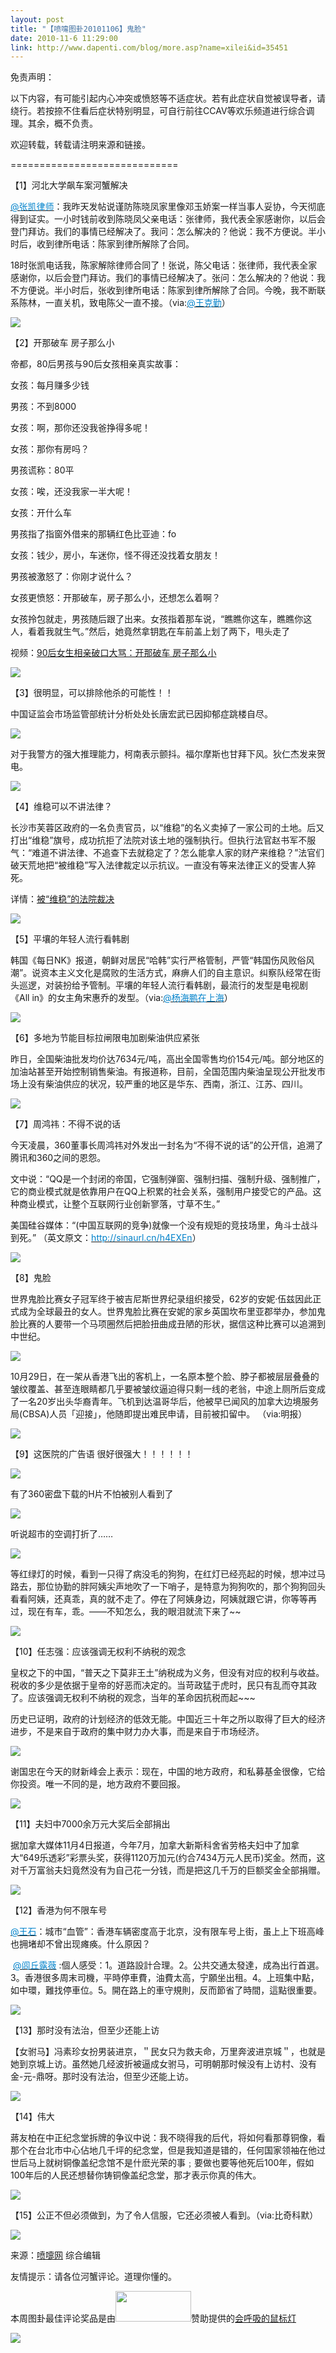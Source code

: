 ```yaml
---
layout: post
title: "【喷嚏图卦20101106】鬼脸"
date: 2010-11-6 11:29:00
link: http://www.dapenti.com/blog/more.asp?name=xilei&id=35451
---
```


<div class="oblog_text" align="left">
<p>免责声明：</p>
<p>以下内容，有可能引起内心冲突或愤怒等不适症状。若有此症状自觉被误导者，请绕行。若按捺不住看后症状特别明显，可自行前往CCAV等欢乐频道进行综合调理。其余，概不负责。<a></a> </p>
<p>欢迎转载，转载请注明来源和链接。</p>
<p>============================= </p>
<p>【1】河北大学飙车案河蟹解决</p>
<p><a href="http://t.sina.com.cn/1282300177"><font color="#0082cb">@张凯律师</font></a>：我昨天发帖说谨防陈晓凤家里像邓玉娇案一样当事人妥协，今天彻底得到证实。一小时钱前收到陈晓凤父亲电话：张律师，我代表全家感谢你，以后会登门拜访。我们的事情已经解决了。我问：怎么解决的？他说：我不方便说。半小时后，收到律所电话：陈家到律所解除了合同。</p>
<p>18时张凯电话我，陈家解除律师合同了！张说，陈父电话：张律师，我代表全家感谢你，以后会登门拜访。我们的事情已经解决了。张问：怎么解决的？他说：我不方便说。半小时后，张收到律所电话：陈家到律所解除了合同。今晚，我不断联系陈林，一直关机，致电陈父一直不接。（via:<a href="http://t.sina.com.cn/1700757973"><font color="#0082cb">@王克勤</font></a>）</p>
<p><img style="BORDER-BOTTOM-COLOR: #000000; BORDER-TOP-COLOR: #000000; BORDER-RIGHT-COLOR: #000000; BORDER-LEFT-COLOR: #000000" border="0" src="http://pic.dapenti.com/2010/11/06/dapenti_ABnGq7gJ_dlzs4.jpg"></p>
<p>【2】开那破车 房子那么小</p>
<p>帝都，80后男孩与90后女孩相亲真实故事：</p>
<p>女孩：每月赚多少钱&#160;&#160; </p>
<p>男孩：不到8000</p>
<p>女孩：啊，那你还没我爸挣得多呢！</p>
<p>女孩：那你有房吗？</p>
<p>男孩谎称：80平</p>
<p>女孩：唉，还没我家一半大呢！</p>
<p>女孩：开什么车</p>
<p>男孩指了指窗外借来的那辆红色比亚迪：fo</p>
<p>女孩：钱少，房小，车迷你，怪不得还没找着女朋友！</p>
<p>男孩被激怒了：你刚才说什么？</p>
<p>女孩更愤怒：开那破车，房子那么小，还想怎么着啊？</p>
<p>女孩拎包就走，男孩随后跟了出来。女孩指着那车说，“瞧瞧你这车，瞧瞧你这人，看着我就生气。”然后，她竟然拿钥匙在车前盖上划了两下，甩头走了</p>
<p>视频：<a href="more.asp?name=xilei&amp;id=35448" target="_blank">90后女生相亲破口大骂：开那破车&#160;房子那么小</a></p>
<p><img style="BORDER-BOTTOM-COLOR: #000000; BORDER-TOP-COLOR: #000000; BORDER-RIGHT-COLOR: #000000; BORDER-LEFT-COLOR: #000000" border="0" src="http://pic.dapenti.com/2010/11/06/dapenti_ABnLe5W3_rAtAF.jpg"></p>
<p>【3】很明显，可以排除他杀的可能性！！ </p>
<p>中国证监会市场监管部统计分析处处长唐宏武已因抑郁症跳楼自尽。</p>
<p><img style="BORDER-BOTTOM-COLOR: #000000; BORDER-TOP-COLOR: #000000; BORDER-RIGHT-COLOR: #000000; BORDER-LEFT-COLOR: #000000" border="0" src="http://pic.dapenti.com/2010/11/06/dapenti_ABoeUTL0_kfAq8.jpg"></p>
<p>对于我警方的强大推理能力，柯南表示颤抖。福尔摩斯也甘拜下风。狄仁杰发来贺电。</p>
<p><img style="BORDER-BOTTOM-COLOR: #000000; BORDER-TOP-COLOR: #000000; BORDER-RIGHT-COLOR: #000000; BORDER-LEFT-COLOR: #000000" border="0" src="http://pic.dapenti.com/2010/11/06/dapenti_ABnMt0iF_SyiZ2.jpg"></p>
<p>【4】维稳可以不讲法律？</p>
<p>长沙市芙蓉区政府的一名负责官员，以“维稳”的名义卖掉了一家公司的土地。后又打出“维稳”旗号，成功抗拒了法院对该土地的强制执行。但执行法官赵书军不服气：“难道不讲法律、不追查下去就稳定了？怎么能拿人家的财产来维稳？”法官们破天荒地把“被维稳”写入法律裁定以示抗议。一直没有等来法律正义的受害人猝死。</p>
<p>详情：<a href="more.asp?name=xilei&amp;id=35443" target="_blank">被“维稳”的法院裁决</a></p>
<p><img style="BORDER-BOTTOM-COLOR: #000000; BORDER-TOP-COLOR: #000000; BORDER-RIGHT-COLOR: #000000; BORDER-LEFT-COLOR: #000000" border="0" src="http://pic.dapenti.com/2010/11/06/dapenti_ABn41S7Q_ForI6.jpg"></p>
<p>【5】平壤的年轻人流行看韩剧</p>
<p>韩国《每日NK》报道，朝鲜对居民“哈韩”实行严格管制，严管“韩国伤风败俗风潮”。说资本主义文化是腐败的生活方式，麻痹人们的自主意识。纠察队经常在街头巡逻，对装扮给予管制。平壤的年轻人流行看韩剧，最流行的发型是电视剧《All in》的女主角宋惠乔的发型。（via:<a href="http://t.sina.com.cn/1035923322"><font color="#0082cb">@杨海鹏在上海</font></a>）</p>
<p><img style="BORDER-BOTTOM-COLOR: #000000; BORDER-TOP-COLOR: #000000; BORDER-RIGHT-COLOR: #000000; BORDER-LEFT-COLOR: #000000" border="0" src="http://pic.dapenti.com/2010/11/06/dapenti_ABnTZba9_fLJZS.jpg"></p>
<p>【6】多地为节能目标拉闸限电加剧柴油供应紧张</p>
<p>昨日，全国柴油批发均价达7634元/吨，高出全国零售均价154元/吨。部分地区的加油站甚至开始控制销售柴油。有报道称，目前，全国范围内柴油呈现公开批发市场上没有柴油供应的状况，较严重的地区是华东、西南，浙江、江苏、四川。</p>
<p><img style="BORDER-BOTTOM-COLOR: #000000; BORDER-TOP-COLOR: #000000; BORDER-RIGHT-COLOR: #000000; BORDER-LEFT-COLOR: #000000" border="0" src="http://pic.dapenti.com/2010/11/06/dapenti_ABo59UvW_1586DQ.jpg"></p>
<p>【7】周鸿祎：不得不说的话</p>
<p>今天凌晨，360董事长周鸿祎对外发出一封名为“不得不说的话”的公开信，追溯了腾讯和360之间的恩怨。</p>
<p>文中说：“QQ是一个封闭的帝国，它强制弹窗、强制扫描、强制升级、强制推广，它的商业模式就是依靠用户在QQ上积累的社会关系，强制用户接受它的产品。这种商业模式，让整个互联网行业创新寥落，寸草不生。”</p>
<p>美国硅谷媒体：“(中国互联网的竞争)就像一个没有规矩的竞技场里，角斗士战斗到死。” （英文原文：<a title="http://www.mercurynews.com/breaking-news/ci_16525849?nclick_check=1" href="http://sinaurl.cn/h4EXEn" target="_blank" mt="url"><font color="#0082cb">http://sinaurl.cn/h4EXEn</font></a>）</p>
<p><img style="BORDER-BOTTOM-COLOR: #000000; BORDER-TOP-COLOR: #000000; BORDER-RIGHT-COLOR: #000000; BORDER-LEFT-COLOR: #000000" border="0" src="http://pic.dapenti.com/2010/11/06/dapenti_ABoGnqaA_wTSOx.jpg"></p>
<p>【8】鬼脸</p>
<p>世界鬼脸比赛女子冠军终于被吉尼斯世界纪录组织接受，62岁的安妮·伍兹因此正式成为全球最丑的女人。世界鬼脸比赛在安妮的家乡英国坎布里亚郡举办，参加鬼脸比赛的人要带一个马项圈然后把脸扭曲成丑陋的形状，据信这种比赛可以追溯到中世纪。</p>
<p><img style="BORDER-BOTTOM-COLOR: #000000; BORDER-TOP-COLOR: #000000; BORDER-RIGHT-COLOR: #000000; BORDER-LEFT-COLOR: #000000" border="0" src="http://pic.dapenti.com/2010/11/06/dapenti_ABo5J6nh_mpZXF.jpg"></p>
<p>10月29日，在一架从香港飞出的客机上，一名原本整个脸、脖子都被层层叠叠的皱纹覆盖、甚至连眼睛都几乎要被皱纹逼迫得只剩一线的老翁，中途上厕所后变成了一名20岁出头华裔青年。飞机到达温哥华后，他被早已闻风的加拿大边境服务局(CBSA)人员「迎接」，他随即提出难民申请，目前被扣留中。 （via:明报）</p>
<p><img style="BORDER-BOTTOM-COLOR: #000000; BORDER-TOP-COLOR: #000000; BORDER-RIGHT-COLOR: #000000; BORDER-LEFT-COLOR: #000000" border="0" src="http://pic.dapenti.com/2010/11/06/dapenti_ABnN5vEO_TDqm4.jpg"></p>
<p>【9】这医院的广告语 很好很强大！！！！！！ </p>
<p><img style="BORDER-BOTTOM-COLOR: #000000; BORDER-TOP-COLOR: #000000; BORDER-RIGHT-COLOR: #000000; BORDER-LEFT-COLOR: #000000" border="0" src="http://pic.dapenti.com/2010/11/06/dapenti_ABolgj9B_i1D66.jpg"></p>
<p>有了360密盘下载的H片不怕被别人看到了</p>
<p><img style="BORDER-BOTTOM-COLOR: #000000; BORDER-TOP-COLOR: #000000; BORDER-RIGHT-COLOR: #000000; BORDER-LEFT-COLOR: #000000" border="0" src="http://pic.dapenti.com/2010/11/06/dapenti_ABodo2tI_LHp5P.png"></p>
<p>听说超市的空调打折了…… </p>
<p><img style="BORDER-BOTTOM-COLOR: #000000; BORDER-TOP-COLOR: #000000; BORDER-RIGHT-COLOR: #000000; BORDER-LEFT-COLOR: #000000" border="0" src="http://pic.dapenti.com/2010/11/06/dapenti_ABow2UIS_y4QXr.jpg"></p>
<p>等红绿灯的时候，看到一只得了病没毛的狗狗，在红灯已经亮起的时候，想冲过马路去，那位协勤的胖阿姨尖声地吹了一下哨子，是特意为狗狗吹的，那个狗狗回头看看阿姨，还真乖，真的就不走了。停在了阿姨身边，阿姨就跟它讲，你等等再过，现在有车，乖。——不知怎么，我的眼泪就流下来了~~ </p>
<p><img style="BORDER-BOTTOM-COLOR: #000000; BORDER-TOP-COLOR: #000000; BORDER-RIGHT-COLOR: #000000; BORDER-LEFT-COLOR: #000000" border="0" src="http://pic.dapenti.com/2010/11/06/dapenti_ABolsAGS_KaeVF.jpg"></p>
<p>【10】任志强：应该强调无权利不纳税的观念</p>
<p>皇权之下的中国，“普天之下莫非王土”纳税成为义务，但没有对应的权利与收益。税收的多少是依据于皇帝的好恶而决定的。当苛政猛于虎时，民只有乱而夺其政了。应该强调无权利不纳税的观念，当年的革命因抗税而起~~~</p>
<p>历史已证明，政府的计划经济的低效无能。中国近三十年之所以取得了巨大的经济进步，不是来自于政府的集中财力办大事，而是来自于市场经济。</p>
<p><img style="BORDER-BOTTOM-COLOR: #000000; BORDER-TOP-COLOR: #000000; BORDER-RIGHT-COLOR: #000000; BORDER-LEFT-COLOR: #000000" border="0" src="http://pic.dapenti.com/2010/11/06/dapenti_ABogTeoa_14KnO4.jpg"></p>
<p>谢国忠在今天的财新峰会上表示：现在，中国的地方政府，和私募基金很像，它给你投资。唯一不同的是，地方政府不要回报。</p>
<p><img style="BORDER-BOTTOM-COLOR: #000000; BORDER-TOP-COLOR: #000000; BORDER-RIGHT-COLOR: #000000; BORDER-LEFT-COLOR: #000000" border="0" src="http://pic.dapenti.com/2010/11/06/dapenti_ABoiDDbJ_15bvnZ.jpg"></p>
<p>【11】夫妇中7000余万元大奖后全部捐出</p>
<p>据加拿大媒体11月4日报道，今年7月，加拿大新斯科舍省劳格夫妇中了加拿大“649乐透彩”彩票头奖，获得1120万加元(约合7434万元人民币)奖金。然而，这对千万富翁夫妇竟然没有为自己花一分钱，而是把这几千万的巨额奖金全部捐赠。</p>
<p><img style="BORDER-BOTTOM-COLOR: #000000; BORDER-TOP-COLOR: #000000; BORDER-RIGHT-COLOR: #000000; BORDER-LEFT-COLOR: #000000" border="0" src="http://pic.dapenti.com/2010/11/06/dapenti_ABohYuBU_qgpfe.jpg"></p>
<p>【12】香港为何不限车号</p>
<p><a href="http://t.sina.com.cn/1193491727"><font color="#0082cb">@王石</font></a>：城市“血管”：香港车辆密度高于北京，没有限车号上街，虽上上下班高峰也拥堵却不曾出现瘫痪。什么原因？</p>
<p>&#160;<a href="http://t.sina.com.cn/n/%E9%97%BE%E4%B8%98%E9%9C%B2%E8%96%87"><font color="#0082cb">@闾丘露薇</font></a> :個人感受：1。道路設計合理。2。公共交通太發達，成為出行首選。3。香港很多周末司機，平時停車費，油費太高，宁願坐出租。4。上班集中點，如中環，難找停車位。5。開在路上的車守規則，反而節省了時間，這點很重要。</p>
<p><img style="BORDER-BOTTOM-COLOR: #000000; BORDER-TOP-COLOR: #000000; BORDER-RIGHT-COLOR: #000000; BORDER-LEFT-COLOR: #000000" border="0" src="http://pic.dapenti.com/2010/11/06/dapenti_ABox2g3l_GjdQT.jpg"></p>
<p>【13】那时没有法治，但至少还能上访</p>
<p>【女驸马】冯素珍女扮男装进京，＂民女只为救夫命，万里奔波进京城＂，也就是她到京城上访。虽然她几经波折被逼成女驸马，可明朝那时候没有上访村、没有金-元-鼎呀。那时没有法治，但至少还能上访。</p>
<p><img style="BORDER-BOTTOM-COLOR: #000000; BORDER-TOP-COLOR: #000000; BORDER-RIGHT-COLOR: #000000; BORDER-LEFT-COLOR: #000000" border="0" src="http://pic.dapenti.com/2010/11/06/dapenti_ABoxO4Dj_xXalm.jpg"></p>
<p>【14】伟大</p>
<p>蔣友柏在中正纪念堂拆牌的争议中说：我不晓得我的后代，将如何看那尊铜像，看那个在台北市中心佔地几千坪的纪念堂，但是我知道是错的，任何国家领袖在他过世后马上就树铜像盖纪念馆不是什麽光荣的事﹔要做也要等他死后100年，假如100年后的人民还想替你铸铜像盖纪念堂，那才表示你真的伟大。</p>
<p><img style="BORDER-BOTTOM-COLOR: #000000; BORDER-TOP-COLOR: #000000; BORDER-RIGHT-COLOR: #000000; BORDER-LEFT-COLOR: #000000" border="0" src="http://pic.dapenti.com/2010/11/06/dapenti_ABoyrx92_cz995.jpg"></p>
<p>【15】公正不但必须做到，为了令人信服，它还必须被人看到。（via:比奇科默）</p>
<p><img style="BORDER-BOTTOM-COLOR: #000000; BORDER-TOP-COLOR: #000000; BORDER-RIGHT-COLOR: #000000; BORDER-LEFT-COLOR: #000000" border="0" src="http://pic.dapenti.com/2010/11/06/dapenti_ABoBWdpP_vGfdo.jpg"></p>
<p>来源：<a href="http://www.dapenti.com/" target="_blank">喷嚏网</a> 综合编辑</p>
<p>友情提示：请各位河蟹评论。道理你懂的。</p>
<p>本周图卦最佳评论奖品是由<a href="http://www.mygeek.cn/union/?af=dapenti" target="_blank"><img border="0" src="http://www.mygeek.cn/pic/1077123426.jpg" width="121" height="49"></a>赞助提供的<a href="http://www.mygeek.cn/product/Pro580.Html" target="_blank">会呼吸的鼠标灯</a></p>
<p><img style="BORDER-BOTTOM-COLOR: #000000; BORDER-TOP-COLOR: #000000; BORDER-RIGHT-COLOR: #000000; BORDER-LEFT-COLOR: #000000" border="0" src="http://www.mygeek.cn/pic/10525163921.jpg"></p>
</div>